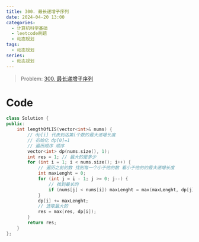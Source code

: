 ```yaml
---
title: 300. 最长递增子序列
date: 2024-04-20 13:00
categories:
  - 计算机科学基础
  - leetcode刷题
  - 动态规划
tags:
  - 动态规划
series:
  - 动态规划
---
```


> Problem: [300. 最长递增子序列](https://leetcode.cn/problems/longest-increasing-subsequence/description/)

# Code
```C++ []
class Solution {
public:
    int lengthOfLIS(vector<int>& nums) {
        // dp[i] 代表到达第i个数的最大递增长度 
        // 初始化 dp[0]=1
        // 遍历顺序 顺序
        vector<int> dp(nums.size(), 1);
        int res = 1; // 最大的是多少
        for (int i = 1; i < nums.size(); i++) {
            // 遍历之前的数 找到每一个小于他的数 看小于他的的最大递增长度 
            int maxLenght = 0;
            for (int j = i - 1; j >= 0; j--) {
				// 找到最长的
                if (nums[j] < nums[i]) maxLenght = max(maxLenght, dp[j]);
            }
            dp[i] += maxLenght;
            // 选取最大的
            res = max(res, dp[i]);
        }
        return res;
    }
};
```
  
